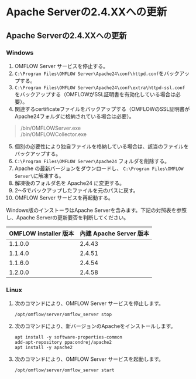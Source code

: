 # Apache Serverの2.4.XXへの更新

## Apache Serverの2.4.XXへの更新

### Windows

1. OMFLOW Server サービスを停止する。
2. `C:\Program Files\OMFLOW Server\Apache24\conf\httpd.conf`をバックアップする。
3. `C:\Program Files\OMFLOW Server\Apache24\conf\extra\httpd-ssl.conf` をバックアップする（OMFLOWがSSL証明書を有効化している場合は必要）。
4. 関連するcertificateファイルをバックアップする（OMFLOWのSSL証明書がApache24フォルダに格納されている場合は必要）。

> /bin/OMFLOWServer.exe\
> /bin/OMFLOWCollector.exe

5. 個別の必要性により独自ファイルを格納している場合は、該当のファイルをバックアップする。
6. `C:\Program Files\OMFLOW Server\Apache24` フォルダを削除する。
7. Apache の最新バージョンをダウンロードし、 `C:\Program Files\OMFLOW Server\`に解凍する。
8. 解凍後のフォルダ名を Apache24 に変更する。
9. 2～5でバックアップしたファイルを元のパスに戻す。
10. OMFLOW Server サービスを再起動する。

Windows版のインストーラはApache Serverを含みます。下記の対照表を参照し、Apache Serverの更新要否を判断してください。

| OMFLOW installer 版本 | 內建 Apache Server 版本 |
| ------------------- | ------------------- |
| 1.1.0.0             | 2.4.43              |
| 1.1.4.0             | 2.4.51              |
| 1.1.6.0             | 2.4.54              |
| 1.2.0.0             | 2.4.58              |

### Linux

1.  次のコマンドにより、OMFLOW Server サービスを停止します。

    ```
    /opt/omflow/server/omflow_server stop
    ```
2.  次のコマンドにより、新バージョンのApacheをインストールします。

    ```
    apt install -y software-properties-common
    add-apt-repository ppa:ondrej/apache2
    apt install -y apache2
    ```
3.  次のコマンドにより、OMFLOW Server サービスを起動します。

    ```
    /opt/omflow/server/omflow_server start
    ```
